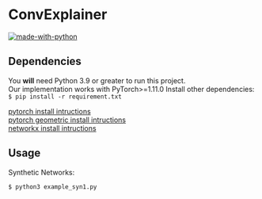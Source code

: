 # ConvExplainer

[![made-with-python](https://img.shields.io/badge/Made%20with-Python-red.svg)](#python)

## Dependencies
You **will** need Python 3.9 or greater to run this project.  
Our implementation works with PyTorch>=1.11.0 Install other dependencies: `$ pip install -r requirement.txt`

[pytorch install intructions](https://pytorch.org/get-started/locally/)  
[pytorch geometric install intructions](https://pytorch-geometric.readthedocs.io/en/latest/notes/installation.html)    
[networkx install intructions](https://networkx.org/documentation/stable/install.html)   

## Usage
Synthetic Networks: 
```
$ python3 example_syn1.py
```
